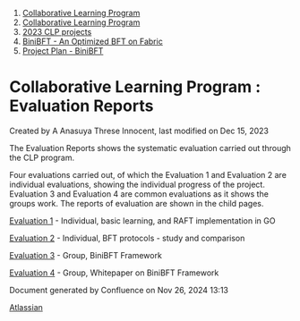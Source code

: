 1. [Collaborative Learning Program](index.html)
2. [Collaborative Learning Program](Collaborative-Learning-Program_20283412.html)
3. [2023 CLP projects](2023-CLP-projects_20295338.html)
4. [BiniBFT - An Optimized BFT on Fabric](BiniBFT---An-Optimized-BFT-on-Fabric_20283476.html)
5. [Project Plan - BiniBFT](Project-Plan---BiniBFT_20283487.html)

# Collaborative Learning Program : Evaluation Reports

Created by A Anasuya Threse Innocent, last modified on Dec 15, 2023

The Evaluation Reports shows the systematic evaluation carried out through the CLP program.

Four evaluations carried out, of which the Evaluation 1 and Evaluation 2 are individual evaluations, showing the individual progress of the project. Evaluation 3 and Evaluation 4 are common evaluations as it shows the groups work. The reports of evaluation are shown in the child pages.

[Evaluation 1](Evaluation-1_20293737.html) - Individual, basic learning, and RAFT implementation in GO

[Evaluation 2](Evaluation-2_20293857.html) - Individual, BFT protocols - study and comparison

[Evaluation 3](Evaluation-3_20293909.html) - Group, BiniBFT Framework

[Evaluation 4](Evaluation-4_20293915.html) - Group, Whitepaper on BiniBFT Framework

Document generated by Confluence on Nov 26, 2024 13:13

[Atlassian](http://www.atlassian.com/)
